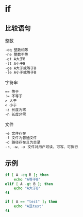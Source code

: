 # if

## 比较语句

整数

``` txt
-eq 整数相等
-ne 整数不等
-gt A大于B
-lt A小于B
-ge A大于或等于B
-le A小于或等于B
```

字符串

``` txt
== 等于
!= 不等于
> 大于
< 小于
-z 长度为零
-n 长度非零
```

文件

``` txt
-e 文件存在
-f 文件为普通文件
-d 路径存在且为目录
-r、-w、-x 文件对用户可读、可写、可执行
```

## 示例

``` bash
if [ A -eq B ]; then
    echo "A等于B"
elif [ A -gt B ]; then
    echo "A大于B"
fi

if [ A == "test" ]; then
	echo "A是test"
fi
```